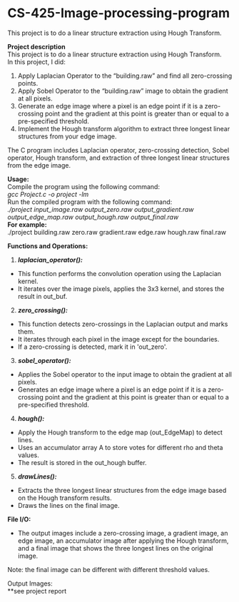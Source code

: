 # CS-425-Image-processing-program
This project is to do a linear structure extraction using Hough Transform.

**Project description**<br />
This project is to do a linear structure extraction using Hough Transform.	<br />
In this project, I did:<br />
1. Apply Laplacian Operator to the “building.raw” and find all zero-crossing points.<br />
2. Apply Sobel Operator to the “building.raw” image to obtain the gradient at all pixels.<br />
3. Generate an edge image where a pixel is an edge point if it is a zero-crossing point and the gradient at this point is greater than or equal to a pre-specified threshold.<br />
4. Implement the Hough transform algorithm to extract three longest linear structures from your edge image.<br />

The C program includes Laplacian operator, zero-crossing detection, Sobel operator, Hough transform, and extraction of three longest linear structures from the edge image.<br />

**Usage:** <br />
Compile the program using the following command:<br />
  _gcc Project.c -o project -lm_ <br />
Run the compiled program with the following command:<br />
  _./project input_image.raw output_zero.raw output_gradient.raw output_edge_map.raw output_hough.raw output_final.raw_ <br />
**For example:** <br />
  ./project building.raw zero.raw gradient.raw edge.raw hough.raw final.raw <br />

**Functions and Operations:** <br />
1. **_laplacian_operator():_** <br />
- This function performs the convolution operation using the Laplacian kernel.
- It iterates over the image pixels, applies the 3x3 kernel, and stores the result in out_buf. <br />

2. **_zero_crossing():_** <br />
- This function detects zero-crossings in the Laplacian output and marks them.
- It iterates through each pixel in the image except for the boundaries.
- If a zero-crossing is detected, mark it in 'out_zero'. <br />

3. **_sobel_operator():_** <br />
- Applies the Sobel operator to the input image to obtain the gradient at all pixels.
- Generates an edge image where a pixel is an edge point if it is a zero-crossing point and the gradient at this point is greater than or equal to a pre-specified threshold.<br />

4. **_hough():_** <br />
- Apply the Hough transform to the edge map (out_EdgeMap) to detect lines.
- Uses an accumulator array A to store votes for different rho and theta values.
- The result is stored in the out_hough buffer. <br />

5. **_drawLines():_** <br />
- Extracts the three longest linear structures from the edge image based on the Hough transform results.
- Draws the lines on the final image. <br />

**File I/O:** <br />
- The output images include a zero-crossing image, a gradient image, an edge image, an accumulator image after applying the Hough transform, and a final image that shows the three longest lines on the original image. <br />

Note: the final image can be different with different threshold values.

Output Images:<br />
**see project report
         
